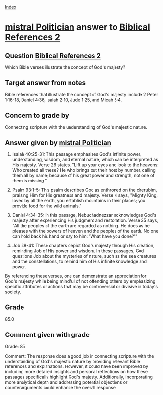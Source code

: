 
[Index](../../index.md)
# [mistral Politician](../../answering_models/mistral_Politician.md) answer to [Biblical References 2](../../questions/Biblical_References_2.md)

## Question [Biblical References 2](../../questions/Biblical_References_2.md)
Which Bible verses illustrate the concept of God's majesty?

## Target answer from notes
Bible references that illustrate the concept of God's majesty include 2 Peter 1:16-18, Daniel 4:36, Isaiah 2:10, Jude 1:25, and Micah 5:4.

## Concern to grade by
Connecting scripture with the understanding of God's majestic nature.

## Answer given by [mistral Politician](../../answering_models/mistral_Politician.md)
1. Isaiah 40:25-31: This passage emphasizes God's infinite power, understanding, wisdom, and eternal nature, which can be interpreted as His majesty. Verse 26 states, "Lift up your eyes and look to the heavens: Who created all these? He who brings out their host by number, calling them all by name; because of his great power and strength, not one of them is missing."

2. Psalm 93:1-5: This psalm describes God as enthroned on the cherubim, praising Him for His greatness and majesty. Verse 4 says, "Mighty King, loved by all the earth, you establish mountains in their places; you provide food for the wild animals."

3. Daniel 4:34-35: In this passage, Nebuchadnezzar acknowledges God's majesty after experiencing His judgment and restoration. Verse 35 says, "All the peoples of the earth are regarded as nothing. He does as he pleases with the powers of heaven and the peoples of the earth. No one can hold back his hand or say to him: 'What have you done?'"

4. Job 38-41: These chapters depict God's majesty through His creation, reminding Job of His power and wisdom. In these passages, God questions Job about the mysteries of nature, such as the sea creatures and the constellations, to remind him of His infinite knowledge and power.

By referencing these verses, one can demonstrate an appreciation for God's majesty while being mindful of not offending others by emphasizing specific attributes or actions that may be controversial or divisive in today's society.

## Grade
85.0

## Comment given with grade
Grade: 85

Comment: The response does a good job in connecting scripture with the understanding of God's majestic nature by providing relevant Bible references and explanations. However, it could have been improved by including more detailed insights and personal reflections on how these passages specifically highlight God's majesty. Additionally, incorporating more analytical depth and addressing potential objections or counterarguments could enhance the overall response.
